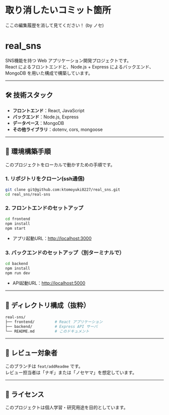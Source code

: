 # 取り消したいコミット箇所
ここの編集履歴を消して見てください！
(by ノセ)


# real_sns

SNS機能を持つ Web アプリケーション開発プロジェクトです。  
React によるフロントエンドと、Node.js + Express によるバックエンド、MongoDB を用いた構成で構築しています。

---

## 🛠 技術スタック

- **フロントエンド**：React, JavaScript
- **バックエンド**：Node.js, Express
- **データベース**：MongoDB
- **その他ライブラリ**：dotenv, cors, mongoose

---

## 🚀 環境構築手順

このプロジェクトをローカルで動かすための手順です。

### 1. リポジトリをクローン(ssh通信)

```bash
git clone git@github.com:ktomoyuki0227/real_sns.git
cd real_sns/real-sns
```

### 2. フロントエンドのセットアップ

```bash
cd frontend
npm install
npm start
```

- アプリ起動URL：[http://localhost:3000](http://localhost:3000)

### 3. バックエンドのセットアップ（別ターミナルで）

```bash
cd backend
npm install
npm run dev
```

- API起動URL：[http://localhost:5000](http://localhost:5000)

---

## 📁 ディレクトリ構成（抜粋）

```bash
real-sns/
├── frontend/         # React アプリケーション
├── backend/          # Express API サーバ
└── README.md         # このドキュメント
```

---

## 👥 レビュー対象者

このブランチは `feat/addReadme` です。  
レビュー担当者は「ナギ」または「ノセヤマ」を想定しています。

---

## 📝 ライセンス

このプロジェクトは個人学習・研究用途を目的としています。
